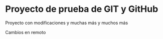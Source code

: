 # Proyecto de prueba de GIT y GitHub

Proyecto con modificaciones y muchas más y muchos más

Cambios en remoto